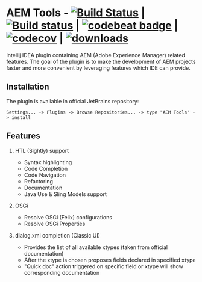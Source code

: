# AEM Tools - [![Build Status](https://travis-ci.org/aemtools/aemtools.svg?branch=master)](https://travis-ci.org/aemtools/aemtools) | [![Build status](https://ci.appveyor.com/api/projects/status/i0jamppjexluy5xk/branch/master?svg=true)](https://ci.appveyor.com/project/aemtools/aemtools/branch/master) | [![codebeat badge](https://codebeat.co/badges/0cc34216-7e9d-4154-8bfc-2561f77f1cbc)](https://codebeat.co/projects/github-com-dmytrotroynikov-aemtools-master) | [![codecov](https://codecov.io/gh/aemtools/aemtools/branch/master/graph/badge.svg)](https://codecov.io/gh/aemtools/aemtools) | [![downloads](https://img.shields.io/jetbrains/plugin/d/9397-aem-tools.svg)](https://plugins.jetbrains.com/plugin/9397-aem-tools)

<!-- Plugin description -->

Intellij IDEA plugin containing AEM (Adobe Experience Manager) related features. The goal of the plugin is to make the development of AEM projects faster and more convenient by leveraging features which IDE can provide.

## Installation 
The plugin is available in official JetBrains repository:

`Settings... -> Plugins -> Browse Repositories... -> type "AEM Tools" -> install`

## Features
1. HTL (Sightly) support
   * Syntax highlighting
   * Code Completion 
   * Code Navigation
   * Refactoring
   * Documentation
   * Java Use & Sling Models support

2. OSGi
   * Resolve OSGi (Felix) configurations
   * Resolve OSGi Properties

3. dialog.xml completion (Classic UI)
   * Provides the list of all available xtypes (taken from official documentation)
   * After the xtype is chosen proposes fields declared in specified xtype
   * "Quick doc" action triggered on specific field or xtype will show corresponding documentation

<!-- Plugin description end -->
